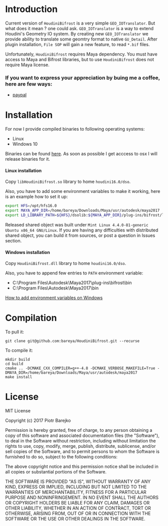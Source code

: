 # Introduction
Current version of `HoudiniBifrost` is a very simple `GEO_IOTranslator`. But what does it mean ? one could ask. `GEO_IOTranslator` is a way to extend Houdini's Geometry IO system. By creating new `GEO_IOTranslator` we provide ability to translate some geomtry format to native `GU_Detail`. After plugin installation, `File SOP` will gain a new feature, to read `*.bif` files.

Unfortunately, `HoudiniBifrost` requires Maya dependency. You must have access to Maya and Bifrost libraries, but to use `HoudiniBifrost` does not require Maya license.

### If you want to express your appreciation by buing me a coffee, here are few ways:
 * [paypal](https://www.paypal.me/bareya/5)


# Installation
For now I provide compiled binaries to following operating systems:
* Linux
* Windows 10

Binaries can be found [here](https://github.com/bareya/HoudiniBifrost/releases). As soon as possible I get acccess to osx I will release binaries for it.

#### Linux installation

Copy `libHoudiniBifrost.so` library to home `houdini16.0/dso`. 

Also, you have to add some environment variables to make it working, here is an example how to set it up:
```bash
export HFS=/opt/hfs16.0
export MAYA_APP_DIR=/home/bareya/Downloads/Maya/usr/autodesk/maya2017
export LD_LIBRARY_PATH=${HFS}/dsolib:${MAYA_APP_DIR}/plug-ins/bifrost/lib/
```

Released shared object was built under `Mint Linux 4.4.0-81-generic Ubuntu x86_64 GNU/Linux`. If you are having any difficulties with distributed shared object, you can build it from sources, or post a question in Issues section.

#### Windows installation
Copy `HoudiniBifrost.dll` library to home `houdini16.0/dso`. 

Also, you have to append few entries to `PATH` environment variable:
 * C:\Program Files\Autodesk\Maya2017\plug-ins\bifrost\bin
 * C:\Program Files\Autodesk\Maya2017\bin

[How to add environment variables on Windows](https://www.computerhope.com/issues/ch000549.htm)

# Compilation

To pull it:

`git clone git@github.com:bareya/HoudiniBifrost.git --recurse`

To compile it:

```shell
mkdir build
cd build
cmake .. -DCMAKE_CXX_COMPILER=g++-4.8 -DCMAKE_VERBOSE_MAKEFILE=True -DMAYA_DIR=/home/bareya/Downloads/Maya/usr/autodesk/maya2017
make install
```

# License
MIT License

Copyright (c) 2017 Piotr Barejko

Permission is hereby granted, free of charge, to any person obtaining a copy
of this software and associated documentation files (the "Software"), to deal
in the Software without restriction, including without limitation the rights
to use, copy, modify, merge, publish, distribute, sublicense, and/or sell
copies of the Software, and to permit persons to whom the Software is
furnished to do so, subject to the following conditions:

The above copyright notice and this permission notice shall be included in all
copies or substantial portions of the Software.

THE SOFTWARE IS PROVIDED "AS IS", WITHOUT WARRANTY OF ANY KIND, EXPRESS OR
IMPLIED, INCLUDING BUT NOT LIMITED TO THE WARRANTIES OF MERCHANTABILITY,
FITNESS FOR A PARTICULAR PURPOSE AND NONINFRINGEMENT. IN NO EVENT SHALL THE
AUTHORS OR COPYRIGHT HOLDERS BE LIABLE FOR ANY CLAIM, DAMAGES OR OTHER
LIABILITY, WHETHER IN AN ACTION OF CONTRACT, TORT OR OTHERWISE, ARISING FROM,
OUT OF OR IN CONNECTION WITH THE SOFTWARE OR THE USE OR OTHER DEALINGS IN THE
SOFTWARE.

